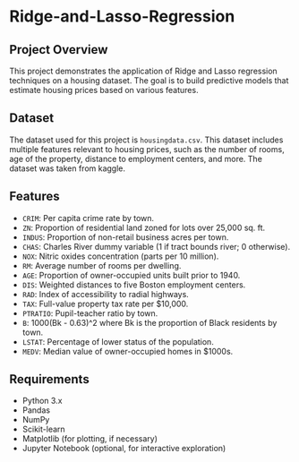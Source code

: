 # Ridge-and-Lasso-Regression
## Project Overview
This project demonstrates the application of Ridge and Lasso regression techniques on a housing dataset. The goal is to build predictive models that estimate housing prices based on various features.

## Dataset
The dataset used for this project is `housingdata.csv`. This dataset includes multiple features relevant to housing prices, such as the number of rooms, age of the property, distance to employment centers, and more. The dataset was taken from kaggle.

## Features
- `CRIM`: Per capita crime rate by town.
- `ZN`: Proportion of residential land zoned for lots over 25,000 sq. ft.
- `INDUS`: Proportion of non-retail business acres per town.
- `CHAS`: Charles River dummy variable (1 if tract bounds river; 0 otherwise).
- `NOX`: Nitric oxides concentration (parts per 10 million).
- `RM`: Average number of rooms per dwelling.
- `AGE`: Proportion of owner-occupied units built prior to 1940.
- `DIS`: Weighted distances to five Boston employment centers.
- `RAD`: Index of accessibility to radial highways.
- `TAX`: Full-value property tax rate per $10,000.
- `PTRATIO`: Pupil-teacher ratio by town.
- `B`: 1000(Bk - 0.63)^2 where Bk is the proportion of Black residents by town.
- `LSTAT`: Percentage of lower status of the population.
- `MEDV`: Median value of owner-occupied homes in $1000s.

## Requirements
- Python 3.x
- Pandas
- NumPy
- Scikit-learn
- Matplotlib (for plotting, if necessary)
- Jupyter Notebook (optional, for interactive exploration)
